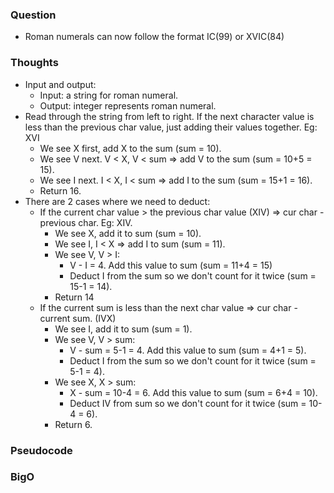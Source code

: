 ### Question
- Roman numerals can now follow the format IC(99) or XVIC(84)

### Thoughts
- Input and output:
    - Input: a string for roman numeral.
    - Output: integer represents roman numeral.
- Read through the string from left to right. If the next character value is less than the previous char value, just adding their values together. Eg: XVI
    - We see X first, add X to the sum (sum = 10).
    - We see V next. V < X, V < sum => add V to the sum (sum = 10+5 = 15).
    - We see I next. I < X, I < sum => add I to the sum (sum = 15+1 = 16).
    - Return 16.
- There are 2 cases where we need to deduct:
    - If the current char value > the previous char value (XIV) => cur char - previous char. Eg: XIV.
        - We see X, add it to sum (sum = 10).
        - We see I, I < X => add I to sum (sum = 11).
        - We see V, V > I:
            - V - I = 4. Add this value to sum (sum = 11+4 = 15)
            - Deduct I from the sum so we don't count for it twice (sum = 15-1 = 14).
        - Return 14
    - If the current sum is less than the next char value => cur char - current sum. (IVX)
        - We see I, add it to sum (sum = 1).
        - We see V, V > sum:
            - V - sum = 5-1 = 4. Add this value to sum (sum = 4+1 = 5).
            - Deduct I from the sum so we don't count for it twice (sum = 5-1 = 4).
        - We see X, X > sum:
            - X - sum = 10-4 = 6. Add this value to sum (sum = 6+4 = 10).
            - Deduct IV from sum so we don't count for it twice (sum = 10-4 = 6).
        - Return 6.

### Pseudocode

### BigO